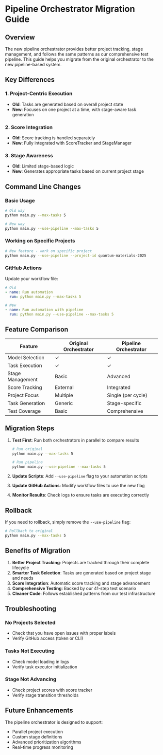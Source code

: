 # Pipeline Orchestrator Migration Guide

## Overview

The new pipeline orchestrator provides better project tracking, stage management, and follows the same patterns as our comprehensive test pipeline. This guide helps you migrate from the original orchestrator to the new pipeline-based system.

## Key Differences

### 1. Project-Centric Execution
- **Old**: Tasks are generated based on overall project state
- **New**: Focuses on one project at a time, with stage-aware task generation

### 2. Score Integration
- **Old**: Score tracking is handled separately
- **New**: Fully integrated with ScoreTracker and StageManager

### 3. Stage Awareness
- **Old**: Limited stage-based logic
- **New**: Generates appropriate tasks based on current project stage

## Command Line Changes

### Basic Usage

```bash
# Old way
python main.py --max-tasks 5

# New way
python main.py --use-pipeline --max-tasks 5
```

### Working on Specific Projects

```bash
# New feature - work on specific project
python main.py --use-pipeline --project-id quantum-materials-2025
```

### GitHub Actions

Update your workflow file:

```yaml
# Old
- name: Run automation
  run: python main.py --max-tasks 5

# New
- name: Run automation with pipeline
  run: python main.py --use-pipeline --max-tasks 5
```

## Feature Comparison

| Feature | Original Orchestrator | Pipeline Orchestrator |
|---------|---------------------|---------------------|
| Model Selection | ✓ | ✓ |
| Task Execution | ✓ | ✓ |
| Stage Management | Basic | Advanced |
| Score Tracking | External | Integrated |
| Project Focus | Multiple | Single (per cycle) |
| Task Generation | Generic | Stage-specific |
| Test Coverage | Basic | Comprehensive |

## Migration Steps

1. **Test First**: Run both orchestrators in parallel to compare results
   ```bash
   # Run original
   python main.py --max-tasks 5
   
   # Run pipeline
   python main.py --use-pipeline --max-tasks 5
   ```

2. **Update Scripts**: Add `--use-pipeline` flag to your automation scripts

3. **Update GitHub Actions**: Modify workflow files to use the new flag

4. **Monitor Results**: Check logs to ensure tasks are executing correctly

## Rollback

If you need to rollback, simply remove the `--use-pipeline` flag:

```bash
# Rollback to original
python main.py --max-tasks 5
```

## Benefits of Migration

1. **Better Project Tracking**: Projects are tracked through their complete lifecycle
2. **Smarter Task Selection**: Tasks are generated based on project stage and needs
3. **Score Integration**: Automatic score tracking and stage advancement
4. **Comprehensive Testing**: Backed by our 41-step test scenario
5. **Cleaner Code**: Follows established patterns from our test infrastructure

## Troubleshooting

### No Projects Selected
- Check that you have open issues with proper labels
- Verify GitHub access (token or CLI)

### Tasks Not Executing
- Check model loading in logs
- Verify task executor initialization

### Stage Not Advancing
- Check project scores with score tracker
- Verify stage transition thresholds

## Future Enhancements

The pipeline orchestrator is designed to support:
- Parallel project execution
- Custom stage definitions
- Advanced prioritization algorithms
- Real-time progress monitoring